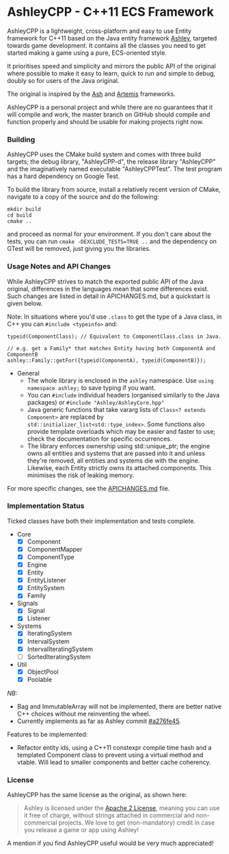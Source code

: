 AshleyCPP - C++11 ECS Framework
===============================

AshleyCPP is a lightweight, cross-platform and easy to use Entity framework for C++11 based on the Java entity framework
[Ashley](https://github.com/libgdx/ashley/), targeted towards game development. It contains all the classes you need to 
get started making a game using a pure, ECS-oriented style.

It prioritises speed and simplicity and mirrors the public API of the original where possible to make it easy to learn,
quick to run and simple to debug, doubly so for users of the Java original.

The original is inspired by the [Ash](http://www.ashframework.org/) and
[Artemis](http://gamadu.com/artemis/) frameworks.

AshleyCPP is a personal project and while there are no guarantees that it will compile and work, the master branch
on GitHub should compile and function properly and should be usable for making projects right now.

### Building

AshleyCPP uses the CMake build system and comes with three build targets; the debug library, "AshleyCPP-d", the release library "AshleyCPP" and the imaginatively named executable "AshleyCPPTest". The test program has a hard dependency on Google Test.

To build the library from source, install a relatively recent version of CMake, navigate to a copy of the source and
do the following:

    mkdir build
    cd build
    cmake ..

and proceed as normal for your environment. If you don't care about the tests, you can run `cmake -DEXCLUDE_TESTS=TRUE ..` and the dependency on GTest will be removed, just giving you the libraries.

### Usage Notes and API Changes
While AshleyCPP strives to match the exported public API of the Java original, differences in the languages mean that
some differences exist. Such changes are listed in detail in APICHANGES.md, but a quickstart is given below.

Note: In situations where you'd use `.class` to get the type of a Java class, in C++ you can `#include <typeinfo>` and:

    typeid(ComponentClass); // Equivalent to ComponentClass.class in Java.  
    
    // e.g. get a Family* that matches Entity having both ComponentA and ComponentB
    ashley::Family::getFor({typeid(ComponentA), typeid(ComponentB)});
     
- General
  - The whole library is enclosed in the `ashley` namespace. Use `using namespace ashley;` to save typing if you want.
  - You can `#include` individual headers (organised similarly to the Java packages) or `#include "Ashley/AshleyCore.hpp"`
  - Java generic functions that take vararg lists of `Class<? extends Component>` are replaced by
    `std::initializer_list<std::type_index>`. Some functions also provide template overloads which may be easier and
    faster to use; check the documentation for specific occurrences.
  - The library enforces ownership using std::unique_ptr; the engine owns all entities and systems that are passed into
    it and unless they're removed, all entities and systems die with the engine. Likewise, each Entity strictly owns
    its attached components. This minimises the risk of leaking memory. 
  
For more specific changes, see the [APICHANGES.md](https://github.com/SgtCoDFish/AshleyCPP/blob/master/APICHANGES.md) file.

### Implementation Status
Ticked classes have both their implementation and tests complete.
- Core
  - [x] Component
  - [x] ComponentMapper
  - [x] ComponentType
  - [x] Engine
  - [x] Entity
  - [x] EntityListener
  - [x] EntitySystem
  - [x] Family
- Signals
  - [x] Signal
  - [x] Listener
- Systems
  - [x] IteratingSystem
  - [x] IntervalSystem
  - [x] IntervalIteratingSystem
  - [ ] SortedIteratingSystem
- Util
  - [x] ObjectPool
  - [x] Poolable
  
*NB:*
- Bag and ImmutableArray will not be implemented, there are better native C++ choices without me reinventing the wheel.
- Currently implements as far as Ashley commit [#a276fe45](https://github.com/libgdx/ashley/commit/a276fe45c81d450f305ce1b5b0bd0fe837207a70).

Features to be implemented:

- Refactor entity ids, using a C++11 constexpr compile time hash and a templated Component class to prevent using a virtual method and vtable. Will lead to smaller components and better cache coherency.

### License

AshleyCPP has the same license as the original, as shown here:

> Ashley is licensed under the [Apache 2 License](https://github.com/libgdx/ashley/blob/master/LICENSE), meaning you
> can use it free of charge, without strings attached in commercial and non-commercial projects. We love to
> get (non-mandatory) credit in case you release a game or app using Ashley!

A mention if you find AshleyCPP useful would be very much appreciated!
